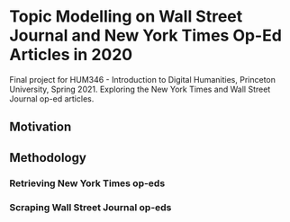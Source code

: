 # Topic Modelling on Wall Street Journal and New York Times Op-Ed Articles in 2020
Final project for HUM346 - Introduction to Digital Humanities, Princeton University, Spring 2021. Exploring the New York Times and Wall Street Journal op-ed articles.

## Motivation

## Methodology
### Retrieving New York Times op-eds

### Scraping Wall Street Journal op-eds

